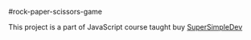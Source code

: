 #rock-paper-scissors-game

This project is a part of JavaScript course taught buy [SuperSimpleDev](https://www.youtube.com/watch?v=SBmSRK3feww&t=39753s)